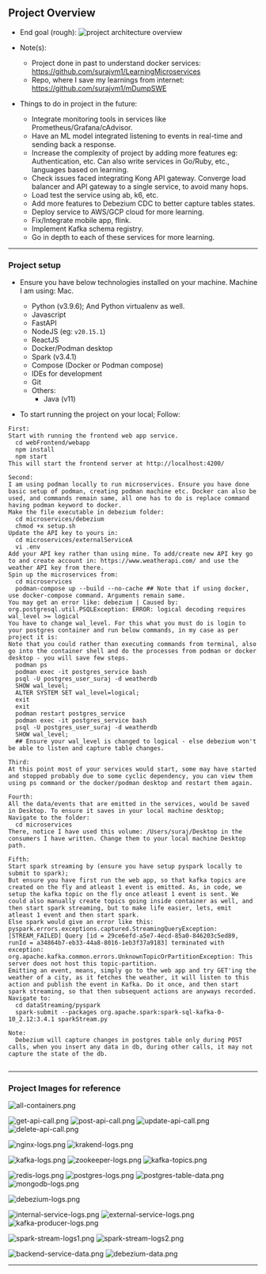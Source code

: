 ## Project Overview

- End goal (rough):
![project architecture overview](https://github.com/surajvm1/learningSWE/blob/dev/feat1/imgs_for_readme_reference/e2eDevProj.drawio.png)

- Note(s): 
  - Project done in past to understand docker services: https://github.com/surajvm1/LearningMicroservices
  - Repo, where I save my learnings from internet: https://github.com/surajvm1/mDumpSWE

- Things to do in project in the future: 
  - Integrate monitoring tools in services like Prometheus/Grafana/cAdvisor. 
  - Have an ML model integrated listening to events in real-time and sending back a response. 
  - Increase the complexity of project by adding more features eg: Authentication, etc. Can also write services in Go/Ruby, etc., languages based on learning. 
  - Check issues faced integrating Kong API gateway. Converge load balancer and API gateway to a single service, to avoid many hops. 
  - Load test the service using ab, k6, etc. 
  - Add more features to Debezium CDC to better capture tables states. 
  - Deploy service to AWS/GCP cloud for more learning. 
  - Fix/Integrate mobile app, flink. 
  - Implement Kafka schema registry. 
  - Go in depth to each of these services for more learning. 

----------------------------------------

### Project setup

- Ensure you have below technologies installed on your machine. Machine I am using: Mac. 
  - Python (v3.9.6); And Python virtualenv as well.  
  - Javascript
  - FastAPI
  - NodeJS (eg: `v20.15.1`)
  - ReactJS 
  - Docker/Podman desktop
  - Spark (v3.4.1)
  - Compose (Docker or Podman compose)
  - IDEs for development
  - Git 
  - Others:
    - Java (v11)

- To start running the project on your local; Follow: 

```
First:
Start with running the frontend web app service. 
  cd webFrontend/webapp
  npm install 
  npm start
This will start the frontend server at http://localhost:4200/

Second:
I am using podman locally to run microservices. Ensure you have done basic setup of podman, creating podman machine etc. Docker can also be used, and commands remain same, all one has to do is replace command having podman keyword to docker. 
Make the file executable in debezium folder: 
  cd microservices/debezium
  chmod +x setup.sh
Update the API key to yours in: 
  cd microservices/externalServiceA
  vi .env 
Add your API key rather than using mine. To add/create new API key go to and create account in: https://www.weatherapi.com/ and use the weather API key from there. 
Spin up the microservices from: 
  cd microservices
  podman-compose up --build --no-cache ## Note that if using docker, use docker-compose command. Arguments remain same. 
You may get an error like: debezium | Caused by: org.postgresql.util.PSQLException: ERROR: logical decoding requires wal_level >= logical
You have to change wal_level. For this what you must do is login to your postgres container and run below commands, in my case as per project it is: 
Note that you could rather than executing commands from terminal, also go into the container shell and do the processes from podman or docker desktop - you will save few steps. 
  podman ps
  podman exec -it postgres_service bash 
  psql -U postgres_user_suraj -d weatherdb
  SHOW wal_level;
  ALTER SYSTEM SET wal_level=logical;
  exit
  exit
  podman restart postgres_service
  podman exec -it postgres_service bash 
  psql -U postgres_user_suraj -d weatherdb
  SHOW wal_level;
  ## Ensure your wal_level is changed to logical - else debezium won't be able to listen and capture table changes.

Third: 
At this point most of your services would start, some may have started and stopped probably due to some cyclic dependency, you can view them using ps command or the docker/podman desktop and restart them again. 

Fourth: 
All the data/events that are emitted in the services, would be saved in Desktop. To ensure it saves in your local machine desktop; 
Navigate to the folder: 
  cd microservices
There, notice I have used this volume: /Users/suraj/Desktop in the consumers I have written. Change them to your local machine Desktop path. 

Fifth: 
Start spark streaming by (ensure you have setup pyspark locally to submit to spark); 
But ensure you have first run the web app, so that kafka topics are created on the fly and atleast 1 event is emitted. As, in code, we setup the kafka topic on the fly once atleast 1 event is sent. We could also manually create topics going inside container as well, and then start spark streaming, but to make life easier, lets, emit atleast 1 event and then start spark.
Else spark would give an error like this: pyspark.errors.exceptions.captured.StreamingQueryException: [STREAM_FAILED] Query [id = 29ce6efd-a5e7-4ecd-85a0-846203c5ed89, runId = a34864b7-eb33-44a8-8016-1eb3f37a9183] terminated with exception: org.apache.kafka.common.errors.UnknownTopicOrPartitionException: This server does not host this topic-partition.
Emitting an event, means, simply go to the web app and try GET'ing the weather of a city, as it fetches the weather, it will listen to this action and publish the event in Kafka. Do it once, and then start spark streaming, so that then subsequent actions are anyways recorded.
Navigate to: 
  cd dataStreaming/pyspark
  spark-submit --packages org.apache.spark:spark-sql-kafka-0-10_2.12:3.4.1 sparkStream.py
  
Note: 
  Debezium will capture changes in postgres table only during POST calls, when you insert any data in db, during other calls, it may not capture the state of the db.
  
```

----------------------------------------

### Project Images for reference

![all-containers.png](https://github.com/surajvm1/learningSWE/blob/dev/feat1/imgs_for_readme_reference/all-containers.png)

![get-api-call.png](https://github.com/surajvm1/learningSWE/blob/dev/feat1/imgs_for_readme_reference/get-api-call.png)
![post-api-call.png](https://github.com/surajvm1/learningSWE/blob/dev/feat1/imgs_for_readme_reference/post-api-call.png)
![update-api-call.png](https://github.com/surajvm1/learningSWE/blob/dev/feat1/imgs_for_readme_reference/update-api-call.png)
![delete-api-call.png](https://github.com/surajvm1/learningSWE/blob/dev/feat1/imgs_for_readme_reference/delete-api-call.png)

![nginx-logs.png](https://github.com/surajvm1/learningSWE/blob/dev/feat1/imgs_for_readme_reference/nginx-logs.png)
![krakend-logs.png](https://github.com/surajvm1/learningSWE/blob/dev/feat1/imgs_for_readme_reference/krakend-logs.png)

![kafka-logs.png](https://github.com/surajvm1/learningSWE/blob/dev/feat1/imgs_for_readme_reference/kafka-logs.png)
![zookeeper-logs.png](https://github.com/surajvm1/learningSWE/blob/dev/feat1/imgs_for_readme_reference/zookeeper-logs.png)
![kafka-topics.png](https://github.com/surajvm1/learningSWE/blob/dev/feat1/imgs_for_readme_reference/kafka-topics.png)

![redis-logs.png](https://github.com/surajvm1/learningSWE/blob/dev/feat1/imgs_for_readme_reference/redis-logs.png)
![postgres-logs.png](https://github.com/surajvm1/learningSWE/blob/dev/feat1/imgs_for_readme_reference/postgres-logs.png)
![postgres-table-data.png](https://github.com/surajvm1/learningSWE/blob/dev/feat1/imgs_for_readme_reference/postgres-table-data.png)
![mongodb-logs.png](https://github.com/surajvm1/learningSWE/blob/dev/feat1/imgs_for_readme_reference/mongodb-logs.png)

![debezium-logs.png](https://github.com/surajvm1/learningSWE/blob/dev/feat1/imgs_for_readme_reference/debezium-logs.png)

![internal-service-logs.png](https://github.com/surajvm1/learningSWE/blob/dev/feat1/imgs_for_readme_reference/internal-service-logs.png)
![external-service-logs.png](https://github.com/surajvm1/learningSWE/blob/dev/feat1/imgs_for_readme_reference/external-service-logs.png)
![kafka-producer-logs.png](https://github.com/surajvm1/learningSWE/blob/dev/feat1/imgs_for_readme_reference/kafka-producer-logs.png)

![spark-stream-logs1.png](https://github.com/surajvm1/learningSWE/blob/dev/feat1/imgs_for_readme_reference/spark-stream-logs1.png)
![spark-stream-logs2.png](https://github.com/surajvm1/learningSWE/blob/dev/feat1/imgs_for_readme_reference/spark-stream-logs2.png)

![backend-service-data.png](https://github.com/surajvm1/learningSWE/blob/dev/feat1/imgs_for_readme_reference/backend-service-data.png)
![debezium-data.png](https://github.com/surajvm1/learningSWE/blob/dev/feat1/imgs_for_readme_reference/debezium-data.png)

----------------------------------------
